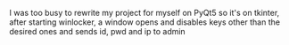 I was too busy to rewrite my project for myself on PyQt5 so it's on tkinter, after starting winlocker, a window opens and disables keys other than the desired ones and sends id, pwd and ip to admin
